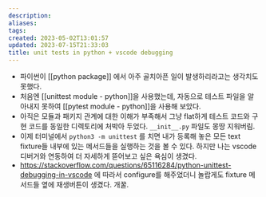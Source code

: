 ```yaml
---
description:
aliases: 
tags: 
created: 2023-05-02T13:01:57
updated: 2023-07-15T21:33:03
title: unit tests in python + vscode debugging
---
```

- 파이썬이 [[python package]] 에서 아주 골치아픈 일이 발생하리라고는 생각치도 못했다.
- 처음엔 [[unittest module - python]]을 사용했는데, 자동으로 테스트 파일을 알아내지 못하여 [[pytest module - python]]을 사용해 보았다.
- 아직은 모듈과 패키지 관계에 대한 이해가 부족해서 그냥 flat하게 테스트 코드와 구현 코드를 동일한 디렉토리에 처박아 두었다. `__init__.py` 파일도 몽땅 지워버림.
- 이제 터미널에서 `python3 -m unittest` 를 치면 내가 등록해 놓은 모든 text fixture들 내부에 있는 메서드들을 실행하는 것을 볼 수 있다. 하지만 나는 vscode 디버거와 연동하여 더 자세하게 뜯어보고 싶은 욕심이 생겼다.
- https://stackoverflow.com/questions/65116284/python-unittest-debugging-in-vscode 에 따라서 configure를 해주었더니 놀랍게도 fixture 메서드들 옆에 재생버튼이 생겼다. 개꿀.
